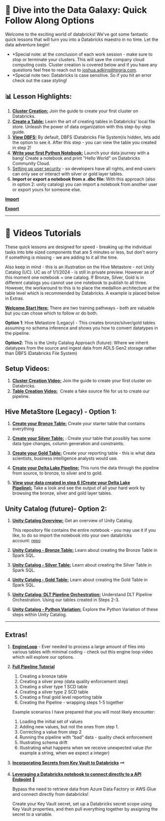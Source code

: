 # **🚀 Dive into the Data Galaxy: Quick Follow Along Options**

Welcome to the exciting world of databricks! We've got some fantastic quick lessons that will turn you into a Databricks maestro in no time. Let the data adventure begin!

- *Special note: at the conclusion of each work session - make sure to stop or terminate your clusters. This will save the company cloud computing costs. Cluster creation is covered below and if you have any questions feel free to reach out to [joshua.adkins@tegria.com](mailto:joshua.adkins@tegria.com).
- *Special note two: Databricks is case sensitive. So if you hit an error check out the case styling!

## **📊 Lesson Highlights:**

1. [**Cluster Creation:**](https://scribehow.com/shared/Creating_a_Cluster_on_Databricks__e7x8x4iERZOquCQijQMy2g) Join the guide to create your first cluster on Databricks.
2. [**Create a Table:**](https://scribehow.com/shared/A_Guide_to_Creating_a_Table_in_Databricks_local_file_store__BtwzHwXJRJiucuOGQTzQnw) Learn the art of creating tables in Databricks' local file store. Unleash the power of data organization with this step-by-step guide.
3. [**View DBFS:**](https://scribehow.com/shared/How_to_view_DBFS_inside_of_Databricks__3SSx0fA_Qd6rsuVUOiTmRg) By default, DBFS (Databricks File System)is hidden, lets add the option to see it. After this step - you can view the table you created in step 2!
4. [**Write your first Python Notebook:**](https://scribehow.com/shared/Creating_a_Notebook_and_Printing_Hello_World_on_Databricks_Community_Cloud__gzmpctt4TYO6gczAC2zL6w) Launch your data journey with a bang! Create a notebook and print "Hello World" on Databricks Community Cloud.
5. [Setting up user security](https://scribehow.com/shared/Azure_Databricks__User_Security_Setup__wRL9rRwjR_6LGx5FWWiCLg) - so developers have all rights, and end-users can only see or interact with silver or gold layer tables.
6. **Import or export a notebook from a .dbc file:** With this approach (also in option 2: unity catalog) you can import a notebook from another user or export yours for someone else.

[**Import**](https://scribehow.com/shared/Import_a_notebook_within_Databricks_from_an_existing_file__8pC4pSM4Q9C_QpTEKEzYyg?referrer=documents) 

[**Export**](https://scribehow.com/shared/Export_a_notebook_to_share_with_others__7YN5mDp3SwCZTFFoJOh8xg?referrer=documents)

---

# **🎥 Videos Tutorials**

These quick lessons are designed for speed - breaking up the individual tasks into bite sized components that are 5 minutes or less, but don't worry if something is missing - we are adding to it all the time.

Also keep in mind - this is an illustration on the Hive Metastore - not Unity Catalog (UC). UC as of 1/1/2024 - is still in private preview. However as of this moment one notebook = one catalog. If Bronze, Silver, Gold is in different catalogs you cannot use one notebook to publish to all three. However, the workaround to this is to place the medallion architecture at the table level which is recommended by Databricks. A example is placed below in Extras.

[**Welcome Start Here:**](https://www.loom.com/share/2fa9b495cc2e4424a7a3b380be060c25?sid=f3e16844-a2b6-4537-88af-52e5d0d3a5e7) There are two training pathways - both are valuable but you can chose which to follow or do both.

**Option 1**: Hive Metastore (Legacy) - This creates bronze/silver/gold tables assuming no schema inference and shows you how to convert datatypes in the pipeline.

**Option2**: This is the Unity Catalog Approach (future): Where we inherit datatypes from the source and ingest data from ADLS Gen2 storage rather than DBFS (Databricks File System)

## **Setup Videos:**

1. [**Cluster Creation Video:**](https://www.loom.com/share/81b5029002a24f38a1163bee9979f7d9) Join the guide to create your first cluster on Databricks.
2. [**Table Creation Video:**](https://www.loom.com/share/f3efcbe9174144c189a6bbbf2bdd3882?sid=381ce194-ca44-4453-beb2-3ee03640044e)  Create a fake source file for us to create our pipeline.


## **Hive MetaStore (Legacy) - Option 1:**

1. [**Create your Bronze Table:**](https://www.loom.com/share/1e1027e2c983402c801cea5d52cca01f?sid=63964baa-775f-4b1e-9e66-84f0dff9d44e) Create your starter table that contains everything
    

    
2. [**Create your Silver Table:**](https://www.loom.com/share/26913daf73cd4cf19e511f05c4746c34?sid=70046655-2607-481f-8f44-1dea0e10b540) : Create your table that possibly has some data type changes, column generation and constraints.
    
 
    
3. [**Create your Gold Table:**](https://www.loom.com/share/12faed2c0e9241f18ed4dad811716dd0?sid=d3476169-d2da-4499-8001-f4ab7aed5bdf) Create your reporting table - this is what data scientists, business intelligence analysts would use.
    
    
    
4. [**Create your Delta Lake Pipeline:**](https://www.loom.com/share/7c48139e6fe447bca9d7b58f708e1807?sid=e06f9b54-48dc-4933-90be-3402aac1960b) This runs the data through the pipeline from source, to bronze, to silver and to gold.
5. [**View your data created in step 6 (Create your Delta Lake Pipeline):**](https://www.loom.com/share/aea6db61df404af3b909b156f9ee9789?sid=076fccab-1532-417d-8531-a27eb605cd00) Take a look and see the output of all your hard work by browsing the bronze, silver and gold layer tables.

## **Unity Catalog (future)- Option 2:**

1. [**Unity Catalog Overview:**](https://www.loom.com/share/e6ed5b53f0194af28069e671c0d328b1?sid=6244def6-7760-4147-bc7f-88db5d134300) Get an overview of Unity Catalog.
    
    This repository file contains the entire notebook - you may use it if you like, to do so import the notebook into your own databricks account: [repo](https://dev.azure.com/tegria-technical-services/AnalyticsDojo/_wiki/wikis/AnalyticsDojo.wiki/44/Dive-into-the-Databricks-Galaxy-Quick-Follow-Along-Options)
    
2. [**Unity Catalog - Bronze Table:**](https://www.loom.com/share/b572f22d58624c39b6835baa5a703e57?sid=1f34250f-5dbd-412d-af2a-b2f1a8ae6d79) Learn about creating the Bronze Table in Spark SQL.
3. [**Unity Catalog - Silver Table:**](https://www.loom.com/share/8d1e7158677a4522b214bfba4d37eaf0?sid=12eac752-4bed-4f8f-85d7-591439187339) Learn about creating the Silver Table in Spark SQL.
4. [**Unity Catalog - Gold Table:**](https://www.loom.com/share/021bbae9cafd4547aa5954373c1753af?sid=49ab2c7d-6828-4773-af5d-38402bd49083) Learn about creating the Gold Table in Spark SQL.
5. [**Unity Catalog: DLT Pipeline Orchestration:**](https://www.loom.com/share/47dd8388203c4e389aa710e1aad66a06?sid=ce8dbeaf-7170-4d75-8867-8e13b32d8a7d) Understand DLT Pipeline Orchestration. Using our tables created in Steps 2-3.
6. [**Unity Catalog - Python Variation:**](https://www.loom.com/share/b978a87e2783444da9e77d5155206974?sid=93cc4473-2133-423f-8229-c7ca0a964166) Explore the Python Variation of these steps within Unity Catalog.
    

    

---

## **Extras!**

1. [**EngineLoop**](https://www.loom.com/share/c704db3fa16244409506b54bba5cecb6?sid=9af423c9-b83d-4d07-825a-93476c26f64a) - Ever needed to process a large amount of files into various tables with minimal coding - check out this engine loop video which will explore our options. 
2. [**Full Pipeline Tutorial**](https://www.loom.com/share/2b1d8f36cfc44307ab132c57944304f3)
    1. Creating a bronze table
    2. Creating a silver prep (data quality enforcement step)
    3. Creating a silver type 1 SCD table
    4. Creating a silver type 2 SCD table
    5. Creating a final gold level reporting table
    6. Creating the Pipeline - wrapping steps 1-5 together
    
    Example scenarios I have prepared that you will most likely encounter:
    
    1. Loading the initial set of values
    2. Adding new values, but not the ones from step 1.
    3. Correcting a value from step 2
    4. Running the pipeline with “bad” data - quality check enforcement
    5. Illustrating schema drift
    6. Illustrating what happens when we receive unexpected value (for example a string, when we expect a integer)
    
    
3. [**Incorporating Secrets from Key Vault to Databricks**](https://www.loom.com/share/98992b960f924b918033dfcb2a3452c1?sid=f4307f58-ee75-4883-9bfe-05c87c7a41ed) 🗝️

4. **[Leveraging a Databricks notebook to connect directly to a API Endpoint](https://www.loom.com/share/39f437c70f244234838652d0e34752a7?sid=7cda4501-ae02-447a-a010-06760d2d1297) 💽**
    
    Bypass the need to retrieve data from Azure Data Factory or AWS Glue and connect directly from databricks!

    
    Create your Key Vault secret, set up a Databricks secret scope using Key Vault properties, and then pull everything together by assigning the secret to a variable.
